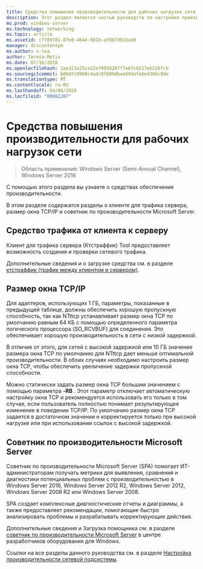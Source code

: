```yaml
---
title: Средства повышения производительности для рабочих нагрузок сети
description: Этот раздел является частью руководств по настройке производительности сетевой подсистемы для Windows Server 2016.
ms.prod: windows-server
ms.technology: networking
ms.topic: article
ms.assetid: c7789781-87e8-464e-981b-af887d01badd
manager: dcscontentpm
ms.author: v-tea
author: Teresa-Motiv
ms.date: 07/16/2018
ms.openlocfilehash: 2ae321e25ca22e79958207f7e67c6517eb32bfcb
ms.sourcegitcommit: b00d7c8968c4adc8f699dbee694afe6ed36bc9de
ms.translationtype: MT
ms.contentlocale: ru-RU
ms.lasthandoff: 04/08/2020
ms.locfileid: "80862207"
---
```

# <a name="performance-tools-for-network-workloads"></a>Средства повышения производительности для рабочих нагрузок сети

>Область применения: Windows Server (Semi-Annual Channel), Windows Server 2016

С помощью этого раздела вы узнаете о средствах обеспечения производительности.

В этом разделе содержатся разделы о клиенте для трафика сервера, размер окна TCP/IP и советник по производительности Microsoft Server.

##  <a name="client-to-server-traffic-tool"></a><a name="bkmk_tuning"></a>Средство трафика от клиента к серверу

Клиент для трафика сервера \(Ктстраффик\) Tool предоставляет возможность создания и проверки сетевого трафика.

Дополнительные сведения и о загрузке средства см. в разделе [ктстраффик (трафик между клиентом и сервером)](https://github.com/Microsoft/ctsTraffic).
  
##  <a name="tcpip-window-size"></a><a name="bkmk_size"></a>Размер окна TCP/IP

Для адаптеров, использующих 1 ГБ, параметры, показанные в предыдущей таблице, должны обеспечить хорошую пропускную способность, так как NTttcp устанавливает размер окна TCP по умолчанию равным 64 КБ с помощью определенного параметра логического процессора \(SO_RCVBUF\) для соединения. Это обеспечивает хорошую производительность в сети с низкой задержкой.  

В отличие от этого, для сетей с высокой задержкой или 10 ГБ значение размера окна TCP по умолчанию для NTttcp дает меньше оптимальной производительности. В обоих случаях необходимо настроить размер окна TCP, чтобы обеспечить увеличение задержки пропускной способности.  

Можно статически задать размер окна TCP большим значением с помощью параметра **-RB** . Этот параметр отключает автоматическую настройку окна TCP и рекомендуется использовать его только в том случае, если пользователь полностью понимает результирующее изменение в поведении TCP/IP. По умолчанию размер окна TCP задается в достаточном значении и корректируется только при высокой нагрузке или при использовании ссылок с высокой задержкой.  

##  <a name="microsoft-server-performance-advisor"></a><a name="bkmk_advisor"></a>Советник по производительности Microsoft Server

Советник по производительности Microsoft Server \(SPA\) помогает ИТ-администраторам получать метрики для выявления, сравнения и диагностики потенциальных проблем с производительностью в Windows Server 2016, Windows Server 2012 R2, Windows Server 2012, Windows Server 2008 R2 или Windows Server 2008. 

SPA создает комплексные диагностические отчеты и диаграммы, а также предоставляет рекомендации, помогающие быстро анализировать проблемы и разрабатывать корректирующие действия.  
  
 Дополнительные сведения и Загрузка помощника см. в разделе [советник по производительности Microsoft Server](https://msdn.microsoft.com/library/windows/hardware/dn481522.aspx) в центре разработчиков оборудования для Windows.

Ссылки на все разделы данного руководства см. в разделе [Настройка производительности сетевой подсистемы](net-sub-performance-top.md).